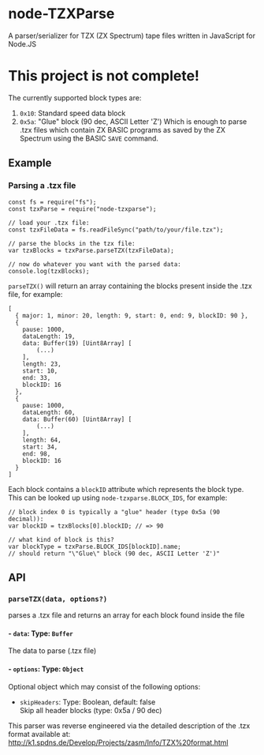 # node-TZXParse
A parser/serializer for TZX (ZX Spectrum) tape files written in JavaScript for Node.JS

# This project is not complete!
The currently supported block types are:
1. `0x10`: Standard speed data block
2. `0x5a`: "Glue" block (90 dec, ASCII Letter 'Z')
Which is enough to parse .tzx files which contain ZX BASIC programs as saved by the ZX Spectrum using the BASIC `SAVE` command.

## Example
### Parsing a .tzx file
```
const fs = require("fs");
const tzxParse = require("node-tzxparse");

// load your .tzx file:
const tzxFileData = fs.readFileSync("path/to/your/file.tzx");

// parse the blocks in the tzx file:
var tzxBlocks = tzxParse.parseTZX(tzxFileData);

// now do whatever you want with the parsed data:
console.log(tzxBlocks);
```
`parseTZX()` will return an array containing the blocks present inside the .tzx file, for example:
```
[
  { major: 1, minor: 20, length: 9, start: 0, end: 9, blockID: 90 },
  {
    pause: 1000,
    dataLength: 19,
    data: Buffer(19) [Uint8Array] [ 
        (...) 
    ],
    length: 23,
    start: 10,
    end: 33,
    blockID: 16
  },
  {
    pause: 1000,
    dataLength: 60,
    data: Buffer(60) [Uint8Array] [
        (...)
    ],
    length: 64,
    start: 34,
    end: 98,
    blockID: 16
  }
]
```
Each block contains a `blockID` attribute which represents the block type. This can be looked up using `node-tzxparse.BLOCK_IDS`, for example:
```
// block index 0 is typically a "glue" header (type 0x5a (90 decimal)):
var blockID = tzxBlocks[0].blockID; // => 90

// what kind of block is this?
var blockType = tzxParse.BLOCK_IDS[blockID].name;
// should return "\"Glue\" block (90 dec, ASCII Letter 'Z')"
```
## API
### `parseTZX(data, options?)`
parses a .tzx file and returns an array for each block found inside the file
#### - `data`: Type: `Buffer`
  The data to parse (.tzx file)
#### - `options`: Type: `Object`
  Optional object which may consist of the following options: 
  - `skipHeaders`: Type: Boolean, default: false<br />
    Skip all header blocks (type: 0x5a / 90 dec)

This parser was reverse engineered via the detailed description of the .tzx format available at: http://k1.spdns.de/Develop/Projects/zasm/Info/TZX%20format.html

